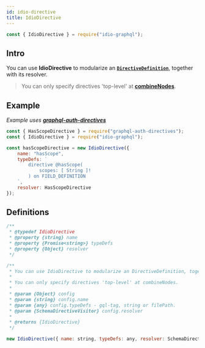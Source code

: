 ```yaml
---
id: idio-directive
title: IdioDirective
---
```


```javascript 
const { IdioDirective } = require("idio-graphql");
```

## Intro
You can use **IdioDirective** to modularize an **[`DirectiveDefinition`](http://spec.graphql.org/June2018/#DirectiveDefinition)**, together with its resolver. 

> You can only specify directives 'top-level' at **[combineNodes](combine-nodes)**.


## Example
_Example uses **[graphql-auth-directives](https://www.npmjs.com/package/graphql-auth-directives)**_

```javascript
const { HasScopeDirective } = require("graphql-auth-directives");
const { IdioDirective } = require("idio-graphql");

const hasScopeDirective = new IdioDirective({
    name: "hasScope",
    typeDefs: `
        directive @hasScope(
            scopes: [ String ]!
        ) on FIELD_DEFINITION 
    `,
    resolver: HasScopeDirective
});
```

## Definitions

```javascript
/**
 * @typedef IdioDirective
 * @property {string} name
 * @property {Promise<string>} typeDefs
 * @property {Object} resolver
 */

/**
 * You can use IdioDirective to modularize an DirectiveDefinition, together with its resolver.
 *
 * You can only specify directives 'top-level' at combineNodes.
 *
 * @param {Object} config
 * @param {string} config.name
 * @param {any} config.typeDefs - gql-tag, string or filePath.
 * @param {SchemaDirectiveVisitor} config.resolver
 *
 * @returns {IdioDirective}
 */
```

```javascript
new IdioDirective({ name: string, typeDefs: any, resolver: SchemaDirectiveVisitor );
```